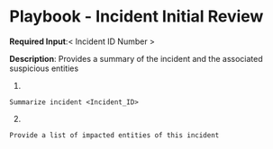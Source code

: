 # Playbook - Incident Initial Review 

**Required Input**:< Incident ID Number >


**Description**: Provides a summary of the incident and the associated suspicious entities

1. 
 ```
Summarize incident <Incident_ID>
 ```
2.  
 ```
Provide a list of impacted entities of this incident
 ```